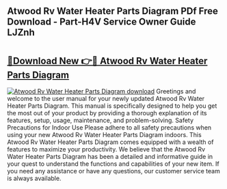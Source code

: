 ## Atwood Rv Water Heater Parts Diagram PDf Free Download - Part-H4V Service Owner Guide LJZnh

# <h2><a href="http://dfqya2v.blite.top/?on=Atwood+Rv+Water+Heater+Parts+Diagram">🔗Download New 👉🔴 Atwood Rv Water Heater Parts Diagram</a></h2>

[![Atwood Rv Water Heater Parts Diagram download](https://i.imgur.com/lujVjoI.png)](http://dfqya2v.blite.top/?on=Atwood+Rv+Water+Heater+Parts+Diagram)
Greetings and welcome to the user manual for your newly updated Atwood Rv Water Heater Parts Diagram. This manual is specifically designed to help you get the most out of your product by providing a thorough explanation of its features, setup, usage, maintenance, and problem-solving. Safety Precautions for Indoor Use Please adhere to all safety precautions when using your new Atwood Rv Water Heater Parts Diagram indoors. This Atwood Rv Water Heater Parts Diagram comes equipped with a wealth of features to maximize your productivity. We believe that the Atwood Rv Water Heater Parts Diagram has been a detailed and informative guide in your quest to understand the functions and capabilities of your new item. If you need any assistance or have any questions, our customer service team is always available.
